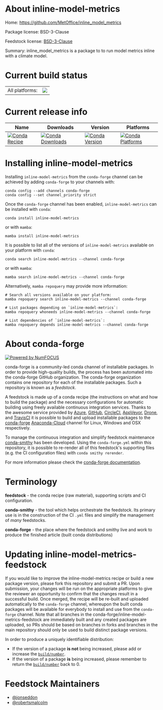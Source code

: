 About inline-model-metrics
==========================

Home: https://github.com/MetOffice/inline_model_metrics

Package license: BSD-3-Clause

Feedstock license: [BSD-3-Clause](https://github.com/conda-forge/inline-model-metrics-feedstock/blob/main/LICENSE.txt)

Summary: inline_model_metrics is a package to to run model metrics inline with a climate model.

Current build status
====================


<table><tr><td>All platforms:</td>
    <td>
      <a href="https://dev.azure.com/conda-forge/feedstock-builds/_build/latest?definitionId=18344&branchName=main">
        <img src="https://dev.azure.com/conda-forge/feedstock-builds/_apis/build/status/inline-model-metrics-feedstock?branchName=main">
      </a>
    </td>
  </tr>
</table>

Current release info
====================

| Name | Downloads | Version | Platforms |
| --- | --- | --- | --- |
| [![Conda Recipe](https://img.shields.io/badge/recipe-inline--model--metrics-green.svg)](https://anaconda.org/conda-forge/inline-model-metrics) | [![Conda Downloads](https://img.shields.io/conda/dn/conda-forge/inline-model-metrics.svg)](https://anaconda.org/conda-forge/inline-model-metrics) | [![Conda Version](https://img.shields.io/conda/vn/conda-forge/inline-model-metrics.svg)](https://anaconda.org/conda-forge/inline-model-metrics) | [![Conda Platforms](https://img.shields.io/conda/pn/conda-forge/inline-model-metrics.svg)](https://anaconda.org/conda-forge/inline-model-metrics) |

Installing inline-model-metrics
===============================

Installing `inline-model-metrics` from the `conda-forge` channel can be achieved by adding `conda-forge` to your channels with:

```
conda config --add channels conda-forge
conda config --set channel_priority strict
```

Once the `conda-forge` channel has been enabled, `inline-model-metrics` can be installed with `conda`:

```
conda install inline-model-metrics
```

or with `mamba`:

```
mamba install inline-model-metrics
```

It is possible to list all of the versions of `inline-model-metrics` available on your platform with `conda`:

```
conda search inline-model-metrics --channel conda-forge
```

or with `mamba`:

```
mamba search inline-model-metrics --channel conda-forge
```

Alternatively, `mamba repoquery` may provide more information:

```
# Search all versions available on your platform:
mamba repoquery search inline-model-metrics --channel conda-forge

# List packages depending on `inline-model-metrics`:
mamba repoquery whoneeds inline-model-metrics --channel conda-forge

# List dependencies of `inline-model-metrics`:
mamba repoquery depends inline-model-metrics --channel conda-forge
```


About conda-forge
=================

[![Powered by
NumFOCUS](https://img.shields.io/badge/powered%20by-NumFOCUS-orange.svg?style=flat&colorA=E1523D&colorB=007D8A)](https://numfocus.org)

conda-forge is a community-led conda channel of installable packages.
In order to provide high-quality builds, the process has been automated into the
conda-forge GitHub organization. The conda-forge organization contains one repository
for each of the installable packages. Such a repository is known as a *feedstock*.

A feedstock is made up of a conda recipe (the instructions on what and how to build
the package) and the necessary configurations for automatic building using freely
available continuous integration services. Thanks to the awesome service provided by
[Azure](https://azure.microsoft.com/en-us/services/devops/), [GitHub](https://github.com/),
[CircleCI](https://circleci.com/), [AppVeyor](https://www.appveyor.com/),
[Drone](https://cloud.drone.io/welcome), and [TravisCI](https://travis-ci.com/)
it is possible to build and upload installable packages to the
[conda-forge](https://anaconda.org/conda-forge) [Anaconda-Cloud](https://anaconda.org/)
channel for Linux, Windows and OSX respectively.

To manage the continuous integration and simplify feedstock maintenance
[conda-smithy](https://github.com/conda-forge/conda-smithy) has been developed.
Using the ``conda-forge.yml`` within this repository, it is possible to re-render all of
this feedstock's supporting files (e.g. the CI configuration files) with ``conda smithy rerender``.

For more information please check the [conda-forge documentation](https://conda-forge.org/docs/).

Terminology
===========

**feedstock** - the conda recipe (raw material), supporting scripts and CI configuration.

**conda-smithy** - the tool which helps orchestrate the feedstock.
                   Its primary use is in the construction of the CI ``.yml`` files
                   and simplify the management of *many* feedstocks.

**conda-forge** - the place where the feedstock and smithy live and work to
                  produce the finished article (built conda distributions)


Updating inline-model-metrics-feedstock
=======================================

If you would like to improve the inline-model-metrics recipe or build a new
package version, please fork this repository and submit a PR. Upon submission,
your changes will be run on the appropriate platforms to give the reviewer an
opportunity to confirm that the changes result in a successful build. Once
merged, the recipe will be re-built and uploaded automatically to the
`conda-forge` channel, whereupon the built conda packages will be available for
everybody to install and use from the `conda-forge` channel.
Note that all branches in the conda-forge/inline-model-metrics-feedstock are
immediately built and any created packages are uploaded, so PRs should be based
on branches in forks and branches in the main repository should only be used to
build distinct package versions.

In order to produce a uniquely identifiable distribution:
 * If the version of a package **is not** being increased, please add or increase
   the [``build/number``](https://docs.conda.io/projects/conda-build/en/latest/resources/define-metadata.html#build-number-and-string).
 * If the version of a package **is** being increased, please remember to return
   the [``build/number``](https://docs.conda.io/projects/conda-build/en/latest/resources/define-metadata.html#build-number-and-string)
   back to 0.

Feedstock Maintainers
=====================

* [@jonseddon](https://github.com/jonseddon/)
* [@robertsmalcolm](https://github.com/robertsmalcolm/)

